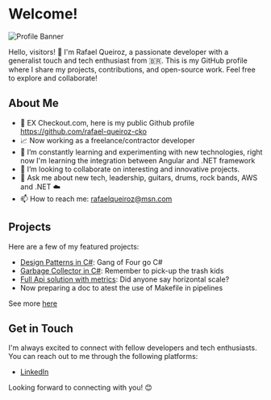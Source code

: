 # Welcome!

![Profile Banner](https://i.ibb.co/TLSbpwx/github-header-image.png)

Hello, visitors! 👋 I'm Rafael Queiroz, a passionate developer with a generalist touch and tech enthusiast from 🇧🇷. This is my GitHub profile where I share my projects, contributions, and open-source work. Feel free to explore and collaborate!

## About Me

- 💼 EX Checkout.com, here is my public Github profile https://github.com/rafael-queiroz-cko
- 📈 Now working as a freelance/contractor developer
- 🌱 I’m constantly learning and experimenting with new technologies, right now I'm learning the integration between Angular and .NET framework
- 👯 I’m looking to collaborate on interesting and innovative projects.
- 💬 Ask me about new tech, leadership, guitars, drums, rock bands, AWS and .NET ☁️
- 📫 How to reach me: [rafaelqueiroz@msn.com](mailto:rafaelqueiroz@msn.com)

## Projects

Here are a few of my featured projects:

- [Design Patterns in C#](https://github.com/rafaelqueiroz89/design_patterns_in_csharp): Gang of Four go C#
- [Garbage Collector in C#](https://github.com/rafaelqueiroz89/csharp-garbage-collector): Remember to pick-up the trash kids
- [Full Api solution with metrics](https://github.com/rafaelqueiroz89/api-with-metrics-on-docker): Did anyone say horizontal scale?
- Now preparing a doc to atest the use of Makefile in pipelines
  
See more [here](https://github.com/rafaelqueiroz89?tab=repositories)

## Get in Touch

I'm always excited to connect with fellow developers and tech enthusiasts. You can reach out to me through the following platforms:

- [LinkedIn](https://www.linkedin.com/in/rafael-queiroz-643b2818/)

Looking forward to connecting with you! 😊
